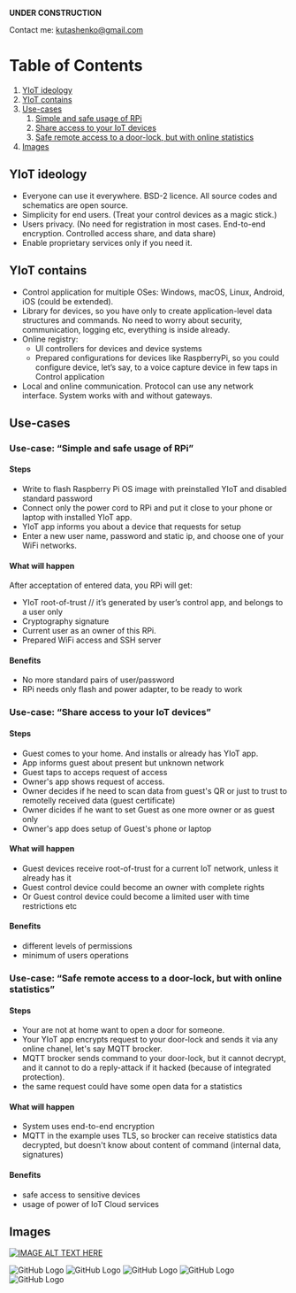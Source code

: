 **UNDER CONSTRUCTION**

Contact me: kutashenko@gmail.com



# Table of Contents
1. [YIoT ideology](#ideology)
1. [YIoT contains](#content)
1. [Use-cases](#usecases)
    1. [Simple and safe usage of RPi](#rpi)
    1. [Share access to your IoT devices](#share)
    1. [Safe remote access to a door-lock, but with online statistics](#openandsafe)
1. [Images](#images)

## YIoT ideology <a name="ideology"></a>

- Everyone can use it everywhere. BSD-2 licence. All source codes and schematics are open source.
- Simplicity for end users. (Treat your control devices as a magic stick.)
- Users privacy. (No need for registration in most cases. End-to-end encryption. Controlled access share, and data share)
- Enable proprietary services only if you need it.


## YIoT contains <a name="content"></a>

- Control application for multiple OSes: Windows, macOS, Linux, Android, iOS (could be extended).
- Library for devices, so you have only to create application-level data structures and commands. No need to worry  about  security, communication, logging etc, everything is inside already.
- Online registry:
    - UI controllers for devices and device systems
    - Prepared configurations for devices like RaspberryPi, so you could configure device, let’s say, to a voice capture device in few taps in Control application 
- Local and online communication. Protocol can use any network interface.
System works with and without gateways.


## Use-cases <a name="usecases"></a>

### Use-case: “Simple and safe usage of RPi” <a name="rpi"></a>

#### Steps

- Write to flash Raspberry Pi OS image with preinstalled YIoT and disabled standard password
- Connect only the power cord to RPi and put it close to your phone or laptop with installed YIoT app.
- YIoT app informs you about a device that requests for setup
- Enter a new user name, password and static ip, and choose one of your WiFi networks.

#### What will happen

After acceptation of entered data, you RPi will get:
- YIoT root-of-trust // it’s generated by user’s control app, and belongs to a user only
- Cryptography signature
- Current user as an owner of this RPi.
- Prepared WiFi access and SSH server

#### Benefits
- No more standard pairs of user/password
- RPi needs only flash and power adapter, to be ready to work


### Use-case: “Share access to your IoT devices” <a name="share"></a>

#### Steps

- Guest comes to your home. And installs or already has YIoT app.
- App informs guest about present but unknown network
- Guest taps to acceps request of access
- Owner's app shows request of access.
- Owner decides if he need to scan data from guest's QR or just to trust to remotelly received data (guest certificate)
- Owner dicides if he want to set Guest as one more owner or as guest only
- Owner's app does setup of Guest's phone or laptop

#### What will happen

- Guest devices receive root-of-trust for a current IoT network, unless it already has it
- Guest control device could become an owner with complete rights
- Or Guest control device could become a limited user with time restrictions etc

#### Benefits
- different levels of permissions
- minimum of users operations


### Use-case: “Safe remote access to a door-lock, but with online statistics” <a name="openandsafe"></a>

#### Steps

- Your are not at home want to open a door for someone.
- Your YIoT app encrypts request to your door-lock and sends it via any online chanel, let's say MQTT brocker.
- MQTT brocker sends command to your door-lock, but it cannot decrypt, and it cannot to do a reply-attack if it hacked (because of integrated protection).
- the same request could have some open data for a statistics

#### What will happen

- System uses end-to-end encryption
- MQTT in the example uses TLS, so brocker can receive statistics data decrypted, but doesn't know about content of command (internal data, signatures)

#### Benefits
- safe access to sensitive devices
- usage of power of IoT Cloud services

## Images <a name="images"></a>

[![IMAGE ALT TEXT HERE](https://i9.ytimg.com/vi/y1PAaAyR59Q/mq1.jpg?sqp=CPykzP8F&rs=AOn4CLCHxGCSaTHVMPwTn8F1udkaqQ_BjQ)](https://www.youtube.com/watch?v=y1PAaAyR59Q&feature=youtu.be)

![GitHub Logo](/doc/images/1.png)
![GitHub Logo](/doc/images/2.png)
![GitHub Logo](/doc/images/3.png)
![GitHub Logo](/doc/images/4.png)
![GitHub Logo](/doc/images/5.png)